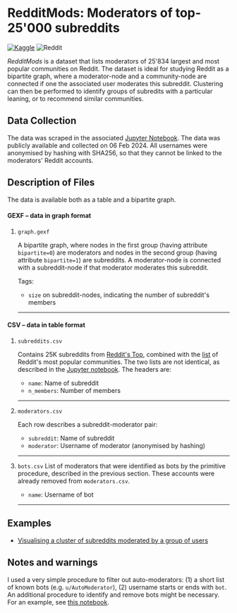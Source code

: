# RedditMods: Moderators of top-25'000 subreddits
<a href="https://www.kaggle.com/datasets/gingerbadger/redditmods-moderators-of-top-25k-subreddits/data" rel="Kaggle dataset">![Kaggle](https://img.shields.io/badge/Kaggle-035a7d?style=for-the-badge&logo=kaggle&logoColor=white)</a> ![Reddit](https://img.shields.io/badge/Reddit-%23FF4500.svg?style=for-the-badge&logo=Reddit&logoColor=white)

_RedditMods_ is a dataset that lists moderators of 25'834 largest and most popular communities on Reddit. The dataset is ideal for studying Reddit as a bipartite graph, where a moderator-node and a community-node are connected if one the associated user moderates this subreddit. Clustering can then be performed to identify groups of subredits with a particular leaning, or to recommend similar communities.

## Data Collection

The data was scraped in the associated [Jupyter Notebook](code/reddit-mods-ds.ipynb). The data was publicly available and collected on 06 Feb 2024. All usernames were anonymised by hashing with SHA256, so that they cannot be linked to the moderators' Reddit accounts.

## Description of Files

The data is available both as a table and a bipartite graph.

#### GEXF – data in graph format

1. `graph.gexf`

	A bipartite graph, where nodes in the first group (having attribute `bipartite=0`) are moderators and nodes in the second group (having attribute `bipartite=1`) are subreddits. A moderator-node is connected with a subreddit-node if that moderator moderates this subreddit.
	
	Tags:
	* `size` on subreddit-nodes, indicating the number of subreddit's members
	  
	<hr>
	
#### CSV – data in table format

1. `subreddits.csv`

	Contains 25K subreddits from [Reddit's Top](www.reddit.com/best/communities/1/), combined with the [list](http://www.reddit.com/subreddits/) of Reddit's most popular communities. The two lists are not identical, as described in the [Jupyter notebook](code/reddit-mods-ds.ipynb). The headers are:

	* `name`: Name of subreddit
	* `n_members`: Number of members
	
	<hr>
	
2. `moderators.csv`

	Each row describes a subreddit-moderator pair:
	
	* `subreddit`: Name of subreddit
	* `moderator`: Username of moderator (anonymised by hashing)
	
	<hr>

3. `bots.csv`
	List of moderators that were identified as bots  by the primitive procedure, described in the previous section. These accounts were already removed from `moderators.csv`.
	
	* `name`: Username of bot

	<hr>

## Examples

* [Visualising a cluster of subreddits moderated by a group of users](./example/example.ipynb)

## Notes and warnings

I used a very simple procedure to filter out auto-moderators: (1) a short list of known bots (e.g. `u/AutoModerator`), (2) username starts or ends with `bot`. An additional procedure to identify and remove bots might be necessary. For an example, see [this notebook](example/example.ipynb).
